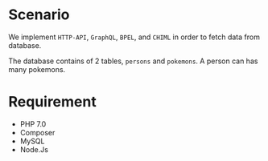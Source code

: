 # Scenario

We implement `HTTP-API`, `GraphQL`, `BPEL`, and `CHIML` in order to fetch data from database.

The database contains of 2 tables, `persons` and `pokemons`. A person can has many pokemons.

# Requirement

* PHP 7.0
* Composer
* MySQL
* Node.Js
